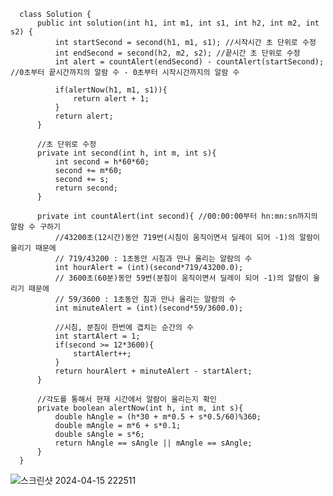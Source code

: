       class Solution {
          public int solution(int h1, int m1, int s1, int h2, int m2, int s2) {
              int startSecond = second(h1, m1, s1); //시작시간 초 단위로 수정
              int endSecond = second(h2, m2, s2); //끝시간 초 단위로 수정
              int alert = countAlert(endSecond) - countAlert(startSecond); //0초부터 끝시간까지의 알람 수 - 0초부터 시작시간까지의 알람 수
              
              if(alertNow(h1, m1, s1)){
                  return alert + 1;
              }
              return alert;
          }

          //초 단위로 수정
          private int second(int h, int m, int s){
              int second = h*60*60;
              second += m*60;
              second += s;
              return second;
          }
          
          private int countAlert(int second){ //00:00:00부터 hn:mn:sn까지의 알람 수 구하기
              //43200초(12시간)동안 719번(시침이 움직이면서 딜레이 되어 -1)의 알람이 울리기 때문에
              // 719/43200 : 1초동안 시침과 만나 울리는 알람의 수
              int hourAlert = (int)(second*719/43200.0); 
              // 3600초(60분)동안 59번(분침이 움직이면서 딜레이 되어 -1)의 알람이 울리기 때문에
              // 59/3600 : 1초동안 침과 만나 울리는 알람의 수
              int minuteAlert = (int)(second*59/3600.0);

              //시침, 분침이 한번에 겹치는 순간의 수
              int startAlert = 1;
              if(second >= 12*3600){
                  startAlert++;
              }
              return hourAlert + minuteAlert - startAlert;
          }

          //각도를 통해서 현재 시간에서 알람이 울리는지 확인
          private boolean alertNow(int h, int m, int s){
              double hAngle = (h*30 + m*0.5 + s*0.5/60)%360;
              double mAngle = m*6 + s*0.1;
              double sAngle = s*6;
              return hAngle == sAngle || mAngle == sAngle;
          }
      }

![스크린샷 2024-04-15 222511](https://github.com/Ajaewoo/codingTest/assets/95599247/d64fb2eb-4885-4b7b-accc-a61c9b0f3587)
